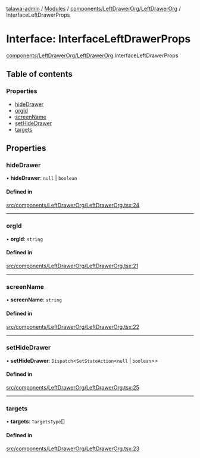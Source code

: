 [talawa-admin](../README.md) / [Modules](../modules.md) / [components/LeftDrawerOrg/LeftDrawerOrg](../modules/components_LeftDrawerOrg_LeftDrawerOrg.md) / InterfaceLeftDrawerProps

# Interface: InterfaceLeftDrawerProps

[components/LeftDrawerOrg/LeftDrawerOrg](../modules/components_LeftDrawerOrg_LeftDrawerOrg.md).InterfaceLeftDrawerProps

## Table of contents

### Properties

- [hideDrawer](components_LeftDrawerOrg_LeftDrawerOrg.InterfaceLeftDrawerProps.md#hidedrawer)
- [orgId](components_LeftDrawerOrg_LeftDrawerOrg.InterfaceLeftDrawerProps.md#orgid)
- [screenName](components_LeftDrawerOrg_LeftDrawerOrg.InterfaceLeftDrawerProps.md#screenname)
- [setHideDrawer](components_LeftDrawerOrg_LeftDrawerOrg.InterfaceLeftDrawerProps.md#sethidedrawer)
- [targets](components_LeftDrawerOrg_LeftDrawerOrg.InterfaceLeftDrawerProps.md#targets)

## Properties

### hideDrawer

• **hideDrawer**: ``null`` \| `boolean`

#### Defined in

[src/components/LeftDrawerOrg/LeftDrawerOrg.tsx:24](https://github.com/skbhagat0502/talawa-admin/blob/eb9b2df/src/components/LeftDrawerOrg/LeftDrawerOrg.tsx#L24)

___

### orgId

• **orgId**: `string`

#### Defined in

[src/components/LeftDrawerOrg/LeftDrawerOrg.tsx:21](https://github.com/skbhagat0502/talawa-admin/blob/eb9b2df/src/components/LeftDrawerOrg/LeftDrawerOrg.tsx#L21)

___

### screenName

• **screenName**: `string`

#### Defined in

[src/components/LeftDrawerOrg/LeftDrawerOrg.tsx:22](https://github.com/skbhagat0502/talawa-admin/blob/eb9b2df/src/components/LeftDrawerOrg/LeftDrawerOrg.tsx#L22)

___

### setHideDrawer

• **setHideDrawer**: `Dispatch`\<`SetStateAction`\<``null`` \| `boolean`\>\>

#### Defined in

[src/components/LeftDrawerOrg/LeftDrawerOrg.tsx:25](https://github.com/skbhagat0502/talawa-admin/blob/eb9b2df/src/components/LeftDrawerOrg/LeftDrawerOrg.tsx#L25)

___

### targets

• **targets**: `TargetsType`[]

#### Defined in

[src/components/LeftDrawerOrg/LeftDrawerOrg.tsx:23](https://github.com/skbhagat0502/talawa-admin/blob/eb9b2df/src/components/LeftDrawerOrg/LeftDrawerOrg.tsx#L23)
